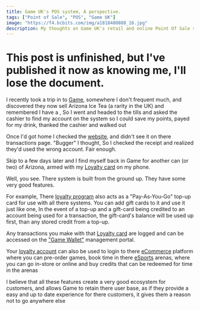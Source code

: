 ```yaml
---
title: Game UK's POS system, A perspective.
tags: ["Point of Sale", "POS", "Game UK"]
image: "https://f4.bcbits.com/img/a1818480888_16.jpg"
description: My thoughts on Game UK's retail and online Point Of Sale system and the things that make it one of the best I know of
---
```


# This post is unfinished, but I've published it now as knowing me, I'll lose the document.

I recently took a trip in to [Game](https://www.game.co.uk/), somewhere I don't frequent much, and discovered they now sell Arizona Ice Tea (a rarity in the UK) and remembered I have a [](https://www.game.co.uk/reward), So I went and headed to the tills and asked the cashier to find my account on the system so I could save my points, payed for my drink, thanked the cashier and walked out

Once I'd got home I checked the [website](https://www.gamewallet.co.uk/), and didn't see it on there transactions page. "Bugger" I thought, So I checked the receipt and realized they'd used the wrong account. Fair enough.

Skip to a few days later and I find myself back in Game for another can (or two) of Arizona, armed with my [Loyalty card](https://www.game.co.uk/reward) on my phone.

Well, you see. There system is built from the ground up. They have some very good features.

For example, There [loyalty program](https://www.game.co.uk/reward) also acts as a "Pay-As-You-Go" top-up card for use with all there systems. You can add gift cards to it and use it just like one, In the event of a top-up and a gift-card being credited to an account being used for a transaction, the gift-card's balance will be used up first, than any stored credit from a top-up.

Any transactions you make with that [Loyalty card](https://www.game.co.uk/reward) are logged and can be accessed on the ["Game Wallet"](https://www.gamewallet.co.uk/) management portal.

Your [loyalty account](https://www.game.co.uk/reward) can also be used to login to there [eCommerce](https://www.game.co.uk/) platform where you can pre-order games, book time in there [eSports](https://www.belong.gg/) arenas, where you can go in-store or online and buy credits that can be redeemed for time in the arenas

I believe that all these features create a very good ecosystem for customers, and allows Game to retain there user base, as if they provide a easy and up to date experience for there customers, it gives them a reason not to go anywhere else